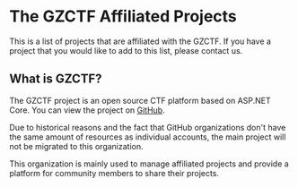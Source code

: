 # The GZCTF Affiliated Projects

This is a list of projects that are affiliated with the GZCTF. If you have a project that you would like to add to this list, please contact us.

## What is GZCTF?

The GZCTF project is an open source CTF platform based on ASP.NET Core. You can view the project on [GitHub](https://github.com/GZTimeWalker/GZCTF).

Due to historical reasons and the fact that GitHub organizations don't have the same amount of resources as individual accounts, the main project will not be migrated to this organization.

This organization is mainly used to manage affiliated projects and provide a platform for community members to share their projects.
